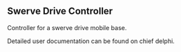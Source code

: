 ## Swerve Drive Controller ##

Controller for a swerve drive mobile base.

Detailed user documentation can be found on chief delphi. 

